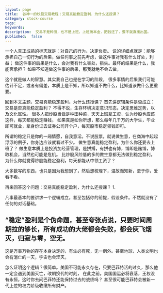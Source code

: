 ```yaml
---
layout: page
title:  谷神一的炒股交易教程：交易真能稳定盈利，为什么还授课？
category: stock-course
tags:
keywords:
description:  交易不是种田，也不是上班，上班搞本金，把钱还了，要不就直接出国。
published:  false
---
```


一个人真正成熟的标志就是：对自己的行为，决定负责。
说的详细点就是：能够承担自己一切行为的后果。做任何事之前先考虑，做这件事对我有什么好处，利益； 
做这件事的后果是什么，会对我有什么害处，损失。最坏的结果是什么，我能否承担？
如果不知道做这件事的后果，那我就绝不会去做。

这个就是做人的智慧。其实我自己也是在学习的阶段。
很多事情的后果我们可能估计不足，或者有偏差，本质上是不知，所以知道不做什么，比知道该做什么更重要。

回到本文主题，交易真能稳定盈利，为什么还授课？
首先讲逻辑条件是否成立：交易是否真能稳定盈利？
不得不说，生存环境决定意识形态，决定思维定势，以及文化属性。
很多人把炒股当做是种田种菜，天天上班拿工资，认为炒股也应该这样，每天都能稳定赚钱。
如果真是如你所想，那么每年几千万的大学生，毕业即可就业，拿身份证去证券公司开个户，每天股市稳定领钱即可。

所谓的稳定只是你的一厢情愿，自我意淫。不说股票，就说做生意，在商海中起起浮浮的例子，你身边应该就看过不少。
做生意真能稳定盈利，为什么你还要去上班了？
做生意本质上是投资加经营管理，是拼搏，有拼也有博，博即是赌博，博取机会，当然也可能是危机。
比炒股风险低的多的做生意都无法做到稳定盈利，为什么你就觉得炒股能稳定盈利，每天都能从中领工资了？


大多数写的东西，也只是因为我想到了，然后想梳理下，温故而知新，至于你，爱看不看。

再来回答这个问题：交易真能稳定盈利，为什么还授课？
1.

凡事最基本的要讲求一个逻辑成立，甚至包括你的前提，假设条件。不然就没有了任何的对话基础。

## “稳定”盈利是个伪命题，甚至夸张点说，只要时间周期拉的够长，所有成功的大佬都会失败，都会灰飞烟灭，归寂与零，空无。
这是万事万物的存在本身决定的，有生必有死，无一例外。甚至地球，人类文明也会有消亡的一天。宇宙也会湮灭。

怎么证明这个逻辑？很简单。美国不可能永久存在，只要巴菲特活的过久，那么他一定会遇到美国灭亡，改朝换代的时刻，
在此之前，美国国运必将衰落，王权没有永恒，这时你去问巴菲特还能保持过去的战绩吗？
甚至很可能巴菲特会被新一代上位的权力阶级收缴所有财产。

































